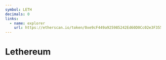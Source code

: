 ```yaml
---
symbol: LETH
decimals: 0
links:
  - name: explorer
    url: https://etherscan.io/token/0xe9cF449a925985242Ed60D0Cc02e3F355b21a88c
---
```


# Lethereum
